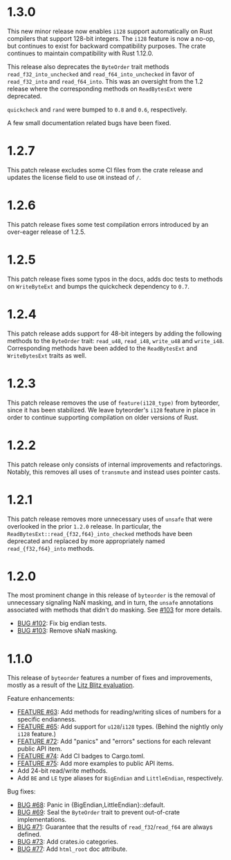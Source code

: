 1.3.0
=====
This new minor release now enables `i128` support automatically on Rust
compilers that support 128-bit integers. The `i128` feature is now a no-op, but
continues to exist for backward compatibility purposes. The crate continues to
maintain compatibility with Rust 1.12.0.

This release also deprecates the `ByteOrder` trait methods
`read_f32_into_unchecked` and `read_f64_into_unchecked` in favor of
`read_f32_into` and `read_f64_into`. This was an oversight from the 1.2 release
where the corresponding methods on `ReadBytesExt` were deprecated.

`quickcheck` and `rand` were bumped to `0.8` and `0.6`, respectively.

A few small documentation related bugs have been fixed.


1.2.7
=====
This patch release excludes some CI files from the crate release and updates
the license field to use `OR` instead of `/`.


1.2.6
=====
This patch release fixes some test compilation errors introduced by an
over-eager release of 1.2.5.


1.2.5
=====
This patch release fixes some typos in the docs, adds doc tests to methods on
`WriteByteExt` and bumps the quickcheck dependency to `0.7`.


1.2.4
=====
This patch release adds support for 48-bit integers by adding the following
methods to the `ByteOrder` trait: `read_u48`, `read_i48`, `write_u48` and
`write_i48`. Corresponding methods have been added to the `ReadBytesExt` and
`WriteBytesExt` traits as well.


1.2.3
=====
This patch release removes the use of `feature(i128_type)` from byteorder,
since it has been stabilized. We leave byteorder's `i128` feature in place
in order to continue supporting compilation on older versions of Rust.


1.2.2
=====
This patch release only consists of internal improvements and refactorings.
Notably, this removes all uses of `transmute` and instead uses pointer casts.


1.2.1
=====
This patch release removes more unnecessary uses of `unsafe` that
were overlooked in the prior `1.2.0` release. In particular, the
`ReadBytesExt::read_{f32,f64}_into_checked` methods have been deprecated and
replaced by more appropriately named `read_{f32,f64}_into` methods.


1.2.0
=====
The most prominent change in this release of `byteorder` is the removal of
unnecessary signaling NaN masking, and in turn, the `unsafe` annotations
associated with methods that didn't do masking. See
[#103](https://github.com/BurntSushi/byteorder/issues/103)
for more details.

* [BUG #102](https://github.com/BurntSushi/byteorder/issues/102):
  Fix big endian tests.
* [BUG #103](https://github.com/BurntSushi/byteorder/issues/103):
  Remove sNaN masking.


1.1.0
=====
This release of `byteorder` features a number of fixes and improvements, mostly
as a result of the
[Litz Blitz evaluation](https://public.etherpad-mozilla.org/p/rust-crate-eval-byteorder).

Feature enhancements:

* [FEATURE #63](https://github.com/BurntSushi/byteorder/issues/63):
  Add methods for reading/writing slices of numbers for a specific
  endianness.
* [FEATURE #65](https://github.com/BurntSushi/byteorder/issues/65):
  Add support for `u128`/`i128` types. (Behind the nightly only `i128`
  feature.)
* [FEATURE #72](https://github.com/BurntSushi/byteorder/issues/72):
  Add "panics" and "errors" sections for each relevant public API item.
* [FEATURE #74](https://github.com/BurntSushi/byteorder/issues/74):
  Add CI badges to Cargo.toml.
* [FEATURE #75](https://github.com/BurntSushi/byteorder/issues/75):
  Add more examples to public API items.
* Add 24-bit read/write methods.
* Add `BE` and `LE` type aliases for `BigEndian` and `LittleEndian`,
  respectively.

Bug fixes:

* [BUG #68](https://github.com/BurntSushi/byteorder/issues/68):
  Panic in {BigEndian,LittleEndian}::default.
* [BUG #69](https://github.com/BurntSushi/byteorder/issues/69):
  Seal the `ByteOrder` trait to prevent out-of-crate implementations.
* [BUG #71](https://github.com/BurntSushi/byteorder/issues/71):
  Guarantee that the results of `read_f32`/`read_f64` are always defined.
* [BUG #73](https://github.com/BurntSushi/byteorder/issues/73):
  Add crates.io categories.
* [BUG #77](https://github.com/BurntSushi/byteorder/issues/77):
  Add `html_root` doc attribute.
